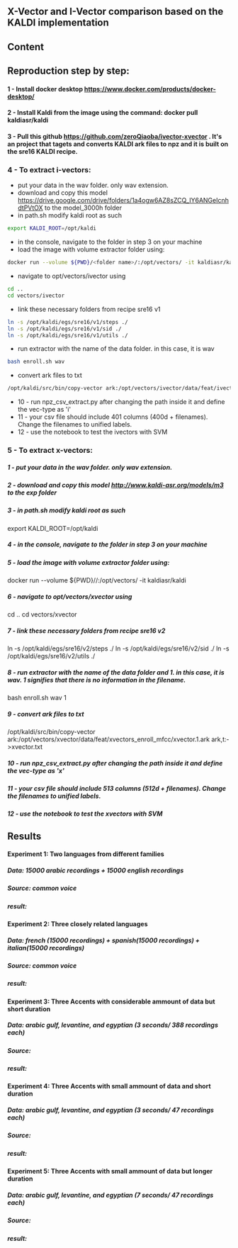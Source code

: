 ## X-Vector and I-Vector comparison based on the KALDI implementation

## Content
## Reproduction step by step:
#### 1 - Install docker desktop https://www.docker.com/products/docker-desktop/
#### 2 - Install Kaldi from the image using the command: docker pull kaldiasr/kaldi
#### 3 - Pull this github https://github.com/zeroQiaoba/ivector-xvector . It's an project that tagets and converts KALDI ark files to npz and it is built on the sre16 KALDI recipe.
### 4 - To extract i-vectors: 
* put your data in the wav folder. only wav extension. 
* download and copy this model https://drive.google.com/drive/folders/1a4ogw6AZ8sZCQ_IY6ANGeIcnhdtPVtOX to the model_3000h folder
* in path.sh modify kaldi root as such 
```sh
export KALDI_ROOT=/opt/kaldi
```
* in the console, navigate to the folder in step 3 on your machine
* load the image with volume extractor folder using:
```sh
docker run --volume ${PWD}/<folder name>/:/opt/vectors/ -it kaldiasr/kaldi 
```
* navigate to opt/vectors/ivector using
```sh
cd .. 
cd vectors/ivector
```
* link these necessary folders from recipe sre16 v1
```sh
ln -s /opt/kaldi/egs/sre16/v1/steps ./
ln -s /opt/kaldi/egs/sre16/v1/sid ./
ln -s /opt/kaldi/egs/sre16/v1/utils ./
```
* run extractor with the name of the data folder. in this case, it is wav
```sh
bash enroll.sh wav
```
* convert ark files to txt
```sh
/opt/kaldi/src/bin/copy-vector ark:/opt/vectors/ivector/data/feat/ivectors_enroll_mfcc/ivector.1.ark ark,t:- >ivector.txt
```
* 10 - run npz_csv_extract.py after changing the path inside it and define the vec-type as 'i'
* 11 - your csv file should include 401 columns (400d + filenames). Change the filenames to unified labels. 
* 12 - use the notebook to test the ivectors with SVM

### 5 - To extract x-vectors: 
  ##### 1 - put your data in the wav folder. only wav extension. 
  ##### 2 - download and copy this model http://www.kaldi-asr.org/models/m3 to the exp folder
##### 3 - in path.sh modify kaldi root as such 
export KALDI_ROOT=/opt/kaldi
##### 4 - in the console, navigate to the folder in step 3 on your machine
##### 5 -  load the image with volume extractor folder using:
docker run --volume ${PWD}/<folder name>/:/opt/vectors/ -it kaldiasr/kaldi 
##### 6 - navigate to opt/vectors/xvector using
cd .. 
cd vectors/xvector
##### 7 - link these necessary folders from recipe sre16 v2
ln -s /opt/kaldi/egs/sre16/v2/steps ./
ln -s /opt/kaldi/egs/sre16/v2/sid ./
ln -s /opt/kaldi/egs/sre16/v2/utils ./
##### 8 - run extractor with the name of the data folder and 1. in this case, it is wav. 1 signifies that there is no information in the filename. 
bash enroll.sh wav 1
##### 9 - convert ark files to txt
/opt/kaldi/src/bin/copy-vector ark:/opt/vectors/xvector/data/feat/xvectors_enroll_mfcc/xvector.1.ark ark,t:- >xvector.txt
##### 10 - run npz_csv_extract.py after changing the path inside it and define the vec-type as 'x'
##### 11 - your csv file should include 513 columns (512d + filenames). Change the filenames to unified labels. 
##### 12 - use the notebook to test the xvectors with SVM



## Results
#### Experiment 1: Two languages from different families
##### Data: 15000 arabic recordings + 15000 english recordings
##### Source: common voice
##### result:


#### Experiment 2: Three closely related languages
##### Data: french (15000 recordings) + spanish(15000 recordings) + italian(15000 recordings)
##### Source: common voice
##### result:

#### Experiment 3: Three Accents with considerable ammount of data but short duration
##### Data: arabic gulf, levantine, and egyptian (3 seconds/ 388 recordings each)
##### Source:
##### result:

#### Experiment 4: Three Accents with small ammount of data and short duration 
##### Data: arabic gulf, levantine, and egyptian (3 seconds/ 47 recordings each)
##### Source:
##### result:


#### Experiment 5: Three Accents with small ammount of data but longer duration 
##### Data: arabic gulf, levantine, and egyptian (7 seconds/ 47 recordings each)
##### Source:
##### result:

  
